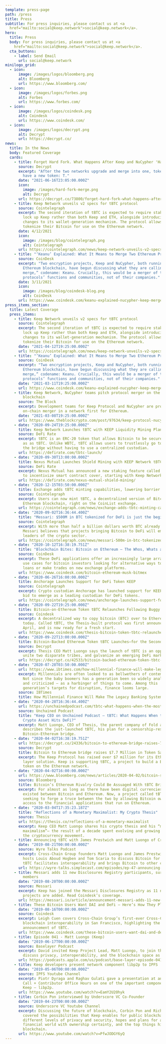 ```yaml
---
template: press-page
path: /press
title: Press
subtitle: For press inquiries, please contact us at <a
  href="mailto:social@keep.network">social@keep.network</a>.
hero:
  title: Press
  body: For press inquiries, please contact us at <a
    href="mailto:social@keep.network">social@keep.network</a>.
  cta_buttons:
    - label: Send Email
      url: social@keep.network
minilogo_grid:
  - icon:
      image: /images/logos/bloomberg.png
      alt: Bloomberg
      url: https://www.bloomberg.com/
  - icon:
      image: /images/logos/forbes.png
      alt: Forbes
      url: https://www.forbes.com/
  - icon:
      image: /images/logos/coindesk.png
      alt: Coindesk
      url: https://www.coindesk.com/
  - icon:
      image: /images/logos/decrypt.png
      alt: Decrypt
      url: https://decrypt.co/
news:
  title: In the News
  body: Featured Coverage
  cards:
    - title: Forget Hard Fork. What Happens After Keep and NuCypher 'Hard Merge'?
      source: Decrypt
      excerpt: "After the two networks upgrade and merge into one, token holders will
        have a new token: T."
      date: "2021-06-16T23:05:00.000Z"
      icon:
        image: /images/hard-fork-merge.png
        alt: Decrypt
      url: https://decrypt.co/73800/forget-hard-fork-what-happens-after-kee-nucypher-hard-merge
    - title: Keep Network unveils v2 specs for tBTC protocol
      source: Cointelegraph
      excerpt: The second iteration of tBTC is expected to require stakers to only
        lock up Keep rather than both Keep and ETH, alongside introducing
        changes to its wallet-generation mechanism. The protocol allows users to
        tokenize their Bitcoin for use on the Ethereum network.
      date: 4/12/2021
      icon:
        image: /images/blog/cointelegraph.png
        alt: Cointelegraph
      url: https://cointelegraph.com/news/keep-network-unveils-v2-specs-for-tbtc-protocol
    - title: "‘Keanu’ Explained: What It Means to Merge Two Ethereum Projects"
      source: CoinDesk
      excerpt: "Two encryption projects, Keep and NuCypher, both running on the
        Ethereum blockchain, have begun discussing what they are calling a “hard
        merge,” codename: Keanu. Crucially, this would be a merger of their
        protocols’ functions and communities, not of their companies."
      date: 3/11/2021
      icon:
        image: /images/blog/coindesk-blog.png
        alt: CoinDesk
      url: https://www.coindesk.com/keanu-explained-nucypher-keep-merger-ethereum
press_items_section:
  title: Latest Coverage
  press_items:
    - title: Keep Network unveils v2 specs for tBTC protocol
      source: Cointelegraph
      excerpt: The second iteration of tBTC is expected to require stakers to only
        lock up Keep rather than both Keep and ETH, alongside introducing
        changes to its wallet-generation mechanism. The protocol allows users to
        tokenize their Bitcoin for use on the Ethereum network.
      date: "2021-04-12T19:25:00.000Z"
      url: https://cointelegraph.com/news/keep-network-unveils-v2-specs-for-tbtc-protocol
    - title: "‘Keanu’ Explained: What It Means to Merge Two Ethereum Projects"
      source: CoinDesk
      excerpt: "Two encryption projects, Keep and NuCypher, both running on the
        Ethereum blockchain, have begun discussing what they are calling a “hard
        merge,” codename: Keanu. Crucially, this would be a merger of their
        protocols’ functions and communities, not of their companies."
      date: "2021-03-11T19:25:00.000Z"
      url: https://www.coindesk.com/keanu-explained-nucypher-keep-merger-ethereum
    - title: Keep Network, NuCypher teams pitch protocol merger on the Ethereum
        blockchain
      source: The Block
      excerpt: Development teams for Keep Protocol and NuCypher are proposing an
        on-chain merger in a network first for Ethereum.
      date: "2021-03-08T19:25:00.000Z"
      url: https://www.theblockcrypto.com/post/97634/keep-protocol-nucypher-ethereum-merger
    - date: "2020-09-24T19:25:00.000Z"
      title: Keep Network Launches tBTC with KEEP Liquidity Mining Plans
      source: DeFi Rate
      excerpt: tBTC is an ERC-20 token that allows Bitcoin to be securely on Ethereum
        as as tBTC. Unlike WBTC, tBTC allows users to trustlessly go to and from
        the bridge without having to use a centralized custodian.
      url: https://defirate.com/tbtc-launch/
    - date: "2020-09-30T13:00:00.000Z"
      title: Nexus Mutual Launches Shield Mining with KEEP Network tBTC
      source: DeFi Rate
      excerpt: Nexus Mutual has announced a new staking feature called “shield mining”
        to incentivize smart contract cover, starting with Keep Network.
      url: https://defirate.com/nexus-mutual-shield-mining/
    - date: "2020-12-15T03:50:00.000Z"
      title: Exchange adds tBTC minting capabilities, lowering barrier to entry
      source: Cointelegraph
      excerpt: Users can now mint tBTC, a decentralized version of Bitcoin on the
        Ethereum blockchain, right on the CoinList exchange.
      url: https://cointelegraph.com/news/exchange-adds-tbtc-minting-capabilities-lowering-barrier-to-entry
    - date: "2020-09-02T16:36:44.400Z"
      title: "Messari: $500M in BTC tokenized for DeFi is just the beginning"
      source: Cointelegraph
      excerpt: With more than half a billion dollars worth BTC already tokenized,
        Messari believes that projects bringing Bitcoin to DeFi will emerge as
        leaders of the crypto sector.
      url: https://cointelegraph.com/news/messari-500m-in-btc-tokenized-for-defi-is-just-the-beginning
    - date: "2020-10-12T16:38:19.751Z"
      title: "Blockchain Bites: Bitcoin on Ethereum – The Whos, Whats and Whys"
      source: CoinDesk
      excerpt: These DeFi applications offer an increasingly large array of potential
        use cases for bitcoin investors looking for alternative ways to issue
        loans or make trades on new exchange platforms.
      url: https://www.coindesk.com/bitcoin-ethereum-musk-bitmex
    - date: "2020-06-26T16:00:00.000Z"
      title: Anchorage Launches Support for DeFi Token KEEP
      source: Cointelegraph
      excerpt: Crypto custodian Anchorage has launched support for KEEP in its latest
        bid to emerge as a leading custodian for DeFi tokens.
      url: https://cointelegraph.com/news/anchorage-launches-support-for-defi-token-keep
    - date: "2020-09-22T19:25:00.000Z"
      title: Bitcoin-on-Ethereum Token tBTC Relaunches Following Buggy Debut in May
      source: Coindesk
      excerpt: A decentralized way to copy bitcoin (BTC) over to Ethereum relaunches
        today. Called tBTC, the Thesis-built protocol was first announced in
        April, and is now ready for a fresh start.
      url: https://www.coindesk.com/thesis-bitcoin-token-tbtc-relaunches-following-buggy-debut
    - date: "2020-09-22T13:00:00.000Z"
      title: Bitcoin-Backed Ethereum Token tBTC Launches—for the Second Time
      source: Decrypt
      excerpt: Thesis CEO Matt Luongo says the launch of tBTC is an opportunity to
        unite two disparate tribes, and galvanize an emerging DeFi market.
      url: https://decrypt.co/42533/bitcoin-backed-ethereum-token-tbtc-launches-for-the-second-time
    - date: "2020-07-28T03:50:00.000Z"
      url: https://www.ibtimes.com/how-millennial-finance-will-make-legacy-banking-system-irrelevant-3017842
      excerpt: Millennials are often looked to as bellwethers of contemporary society.
        Not since the baby boomers has a generation been so widely analyzed –
        and criticized – as a harbinger of things to come. Among this
        generation’s targets for disruption, finance looms large.
      source: IBTimes
      title: How Millennial Finance Will Make The Legacy Banking System Irrelevant
    - date: "2020-04-28T16:36:44.400Z"
      url: https://unchainedpodcast.com/tbtc-what-happens-when-the-most-liquid-crypto-asset-hits-defi/
      source: Unchained Podcast
      title: "Keep CEO on Unchained Podcast – tBTC: What Happens When the Most Liquid
        Crypto Asset Hits DeFi?"
      excerpt: Matt Luongo, CEO of Thesis, the parent company of Fold and Keep,
        describes the just-launched tBTC, his plan for a censorship-resistant
        Bitcoin-Ethereum bridge.
    - date: "2020-04-02T16:38:19.751Z"
      url: https://decrypt.co/24336/bitcoin-to-ethereum-bridge-raises-7-7-million-in-token-sale
      source: Decrypt
      title: Bitcoin to Ethereum bridge raises $7.7 Million in Token Sale
      excerpt: The Keep Protocol has raised over $7 million for its Ethereum privacy
        layer solution. Keep is supporting tBTC, a project to build a Bitcoin
        token on the Ethereum network.
    - date: "2020-04-02T16:00:00.000Z"
      url: https://www.bloomberg.com/news/articles/2020-04-02/bitcoin-s-ethereum-rivalry-could-be-assuaged-with-tbtc-bridge
      source: Bloomberg
      title: Bitcoin’s Ethereum Rivalry Could Be Assuaged With tBTC Bridge
      excerpt: For almost as long as there have been digital currencies, a rivalry has
        existed between Bitcoin and Ethereum. Now, a project called tBTC is
        seeking to forge a truce between the two by allowing Bitcoin owners
        access to the financial applications that run on Ethereum.
    - date: "2020-03-04T17:35:23.187Z"
      title: "Reflections of a Monetary Maximalist: My Crypto Thesis"
      source: Thesis
      url: https://thesis.co/reflections-of-a-monetary-maximalist
      excerpt: Keep CEO Matt Luongo shares his crypto thesis and his “monetary
        maximalism”— the result of a decade spent evolving and growing alongside
        the cryptocurrency movement.
    - title: Announcing tBTC with James Prestwich and Matt Luongo of Cross-Chain Group
      date: "2019-08-21T00:00:00.000Z"
      source: Wyre Talks Podcast
      excerpt: Cross-Chain Group founders Matt Luongo and James Prestwich join Wyre
        hosts Louis Aboud Hogben and Tom Scaria to discuss Bitcoin for DeFi; how
        tBTC facilitates interoperability and brings Bitcoin to other chains.
      url: https://wyre-talks.simplecast.com/episodes/ep-47-announcing-tbtc-with-james-prestwich-and-matt-luongo-of-cross-chain-group-tHcZr3jW
    - title: Messari adds 11 new Disclosures Registry participants, surpassing 50
        members
      date: "2019-08-20T00:00:00.000Z"
      source: Messari
      excerpt: Keep has joined the Messari Disclosures Registry as 11 new crypto
        projects are added. Read Coindesk’s coverage.
      url: https://messari.io/article/announcement-messari-adds-11-new-disclosures-registry-participants-surpassing-50-members
    - title: These Bitcoin Users Want DAI and DeFi – Here’s How They Plan to Get It
      date: "2019-08-16T00:00:00.000Z"
      source: Coindesk
      excerpt: Leigh Cuen covers Cross-Chain Group’s first-ever Cross-Chain Summit for
        blockchain interoperability in San Francisco, highlighting the Group’s
        announcement of tBTC.
      url: https://www.coindesk.com/these-bitcoin-users-want-dai-and-defi-heres-how-they-plan-to-get-it
    - title: Episode 041 - Matt Luongo (Keep)
      date: "2019-06-17T00:00:00.000Z"
      source: Baselayer Podcast
      excerpt: David invited Keep Project Lead, Matt Luongo, to join the podcast and
        discuss privacy, interoperability, and the blockchain space as a whole.
      url: https://podcasts.apple.com/us/podcast/base-layer-episode-041-matt-luongo-keep/id1445373535?i=1000441792480
    - title: Keep developers present network component libp2p to IPFS
      date: "2019-05-06T00:00:00.000Z"
      source: IPFS Youtube Channel
      excerpt: Piotr Dyraga and Raghav Gulati gave a presentation at an IPFS Weekly
        Call + Contributor Office Hours on one of the important components of
        Keep — libp2p.
      url: https://www.youtube.com/watch?v=EamY2U2Ohyk
    - title: Corbin Pon interviewed by Underscore VC Co-Founder
      date: "2019-04-23T00:00:00.000Z"
      source: Underscore VC Youtube Channel
      excerpt: Discussing the future of blockchain, Corbin Pon and Richard Dulude
        covered the possibilities that Keep enables for public blockchains,
        different levels of privacy and security, hopes and plans for a safer
        financial world with ownership certainty, and the top things hindering
        blockchain.
      url: https://www.youtube.com/watch?v=PfwJODGY6yQ
---
```

